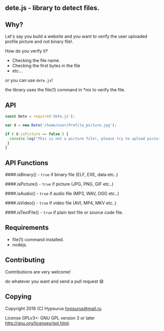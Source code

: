 dete.js - library to detect files.
-------------------------------------

Why?
-----

Let's say you build a website and you want to verify the user uploaded profile picture and not binary file!.

How do you verify it?

* Checking the file name.
* Checking the first bytes in the file
* etc...

or you can use `dete.js`!

the library uses the file(1) command in *nix to verify the file.

API
------

```javascript
const Dete = require('dete.js');

var d = new Dete('/home/user/Profile_picture.jpg');

if ( d.isPicture == false ) {
  console.log("This is not a picture file!, please try to upload picture file.!");
 }
}
```

API Functions
----------

####.isBinary()    - `true` if binary file (ELF, EXE, data etc..)

####.isPicture()   - `true` if picture (JPG, PNG, GIF etc..)

####.isAudio()     - `true` if audio file (MP3, WAV, OGG etc..)

####.isVideo()     - `true` if video file (AVI, MP4, MKV etc..)

####.isTextFile()  - `true` if plain text file or source code file.

Requirements
-------------

* file(1) command installed.
* nodejs.

Contributing
-------------

Contributions are very welcome!

do whatever you want and send a pull request :smile:

## Copying

Copyright 2016 (C) Hypsurus <hypsurus@mail.ru>

License GPLv3+: GNU GPL version 3 or later <http://gnu.org/licenses/gpl.html>.
